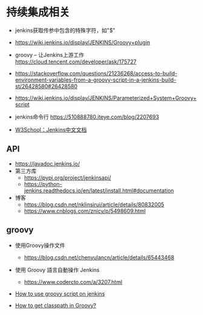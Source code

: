 # 持续集成相关

* jenkins获取传参中包含的特殊字符，如"$"

* https://wiki.jenkins.io/display/JENKINS/Groovy+plugin
* groovy – 让Jenkins上游工作 https://cloud.tencent.com/developer/ask/175727
* https://stackoverflow.com/questions/21236268/access-to-build-environment-variables-from-a-groovy-script-in-a-jenkins-build-st/26428580#26428580
* https://wiki.jenkins.io/display/JENKINS/Parameterized+System+Groovy+script



* jenkins命令行 https://510888780.iteye.com/blog/2207693



* [W3School：Jenkins中文文档](https://www.w3cschool.cn/jenkins/)

## API

* https://javadoc.jenkins.io/
* 第三方库
  * https://pypi.org/project/jenkinsapi/
  * https://python-jenkins.readthedocs.io/en/latest/install.html#documentation
* 博客
  * https://blog.csdn.net/nklinsirui/article/details/80832005
  * https://www.cnblogs.com/znicy/p/5498609.html

## groovy

* 使用Groovy操作文件
  * https://blog.csdn.net/chenyulancn/article/details/65443468

* 使用 Groovy 語言自動操作 Jenkins

  * https://www.codercto.com/a/3207.html

* [How to use groovy script on jenkins](https://www.cnblogs.com/root-wang/p/4569095.html)

* [How to get classpath in Groovy?](https://stackoverflow.com/questions/5212442/how-to-get-classpath-in-groovy)

